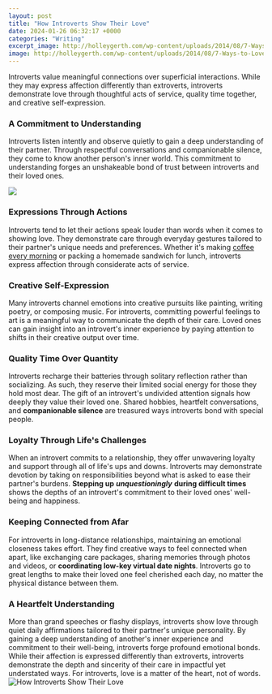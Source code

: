 ```yaml
---
layout: post
title: "How Introverts Show Their Love"
date: 2024-01-26 06:32:17 +0000
categories: "Writing"
excerpt_image: http://holleygerth.com/wp-content/uploads/2014/08/7-Ways-to-Love-an-Introvert-by-Holley-Gerth-e1408988695126.jpg
image: http://holleygerth.com/wp-content/uploads/2014/08/7-Ways-to-Love-an-Introvert-by-Holley-Gerth-e1408988695126.jpg
---
```


Introverts value meaningful connections over superficial interactions. While they may express affection differently than extroverts, introverts demonstrate love through thoughtful acts of service, quality time together, and creative self-expression.
### A Commitment to Understanding 
Introverts listen intently and observe quietly to gain a deep understanding of their partner. Through respectful conversations and companionable silence, they come to know another person's inner world. This commitment to understanding forges an unshakeable bond of trust between introverts and their loved ones.

![](https://www.lifeadvancer.com/wp-content/uploads/2016/11/Expressions-of-Love-Introverts-Use.jpg)
### Expressions Through Actions 
Introverts tend to let their actions speak louder than words when it comes to showing love. They demonstrate care through everyday gestures tailored to their partner's unique needs and preferences. Whether it's making [coffee every morning](https://store.fi.io.vn/french-bulldog-frenchie-dog-black-dog-lover-frenchies-1) or packing a homemade sandwich for lunch, introverts express affection through considerate acts of service.
### Creative Self-Expression
Many introverts channel emotions into creative pursuits like painting, writing poetry, or composing music. For introverts, committing powerful feelings to art is a meaningful way to communicate the depth of their care. Loved ones can gain insight into an introvert's inner experience by paying attention to shifts in their creative output over time.
### Quality Time Over Quantity 
Introverts recharge their batteries through solitary reflection rather than socializing. As such, they reserve their limited social energy for those they hold most dear. The gift of an introvert's undivided attention signals how deeply they value their loved one. Shared hobbies, heartfelt conversations, and **companionable silence** are treasured ways introverts bond with special people.
### Loyalty Through Life's Challenges  
When an introvert commits to a relationship, they offer unwavering loyalty and support through all of life's ups and downs. Introverts may demonstrate devotion by taking on responsibilities beyond what is asked to ease their partner's burdens. **Stepping up** **_unquestioningly_** **during difficult times** shows the depths of an introvert's commitment to their loved ones' well-being and happiness.
### Keeping Connected from Afar
For introverts in long-distance relationships, maintaining an emotional closeness takes effort. They find creative ways to feel connected when apart, like exchanging care packages, sharing memories through photos and videos, or **coordinating low-key virtual date nights**. Introverts go to great lengths to make their loved one feel cherished each day, no matter the physical distance between them. 
### A Heartfelt Understanding
More than grand speeches or flashy displays, introverts show love through quiet daily affirmations tailored to their partner's unique personality. By gaining a deep understanding of another's inner experience and commitment to their well-being, introverts forge profound emotional bonds. While their affection is expressed differently than extroverts, introverts demonstrate the depth and sincerity of their care in impactful yet understated ways. For introverts, love is a matter of the heart, not of words.
![How Introverts Show Their Love](http://holleygerth.com/wp-content/uploads/2014/08/7-Ways-to-Love-an-Introvert-by-Holley-Gerth-e1408988695126.jpg)